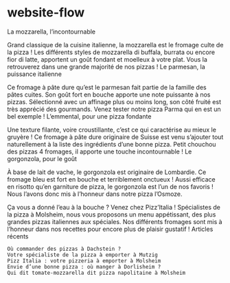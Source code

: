 # website-flow
La mozzarella, l’incontournable

Grand classique de la cuisine italienne, la mozzarella est le fromage culte de la pizza ! Les différents styles de mozzarella di buffala, burrata ou encore fior di latte, apportent un goût fondant et moelleux à votre plat. Vous la retrouverez dans une grande majorité de nos pizzas !
Le parmesan, la puissance italienne

Ce fromage à pâte dure qu’est le parmesan fait partie de la famille des pâtes cuites. Son goût fort en bouche apporte une note puissante à nos pizzas. Sélectionné avec un affinage plus ou moins long, son côté fruité est très apprécié des gourmands. Venez tester notre pizza Parma qui en est un bel exemple !
L’emmental, pour une pizza fondante

Une texture filante, voire croustillante, c’est ce qui caractérise au mieux le gruyère ! Ce fromage à pâte dure originaire de Suisse est venu s’ajouter tout naturellement à la liste des ingrédients d’une bonne pizza. Petit chouchou des pizzas 4 fromages, il apporte une touche incontournable !
Le gorgonzola, pour le goût

À base de lait de vache, le gorgonzola est originaire de Lombardie. Ce fromage bleu est fort en bouche et terriblement onctueux ! Aussi efficace en risotto qu’en garniture de pizza, le gorgonzola est l’un de nos favoris ! Nous l’avons donc mis à l’honneur dans notre pizza l’Osmoze.

Ça vous a donné l’eau à la bouche ? Venez chez Pizz’Italia ! Spécialistes de la pizza à Molsheim, nous vous proposons un menu appétissant, des plus grandes pizzas italiennes aux spéciales. Nos différents fromages sont mis à l’honneur dans nos recettes pour encore plus de plaisir gustatif !
Articles récents

    Où commander des pizzas à Dachstein ?
    Votre spécialiste de la pizza à emporter à Mutzig
    Pizz Italia : votre pizzeria à emporter à Molsheim
    Envie d’une bonne pizza : où manger à Dorlisheim ?
    Qui dit tomate-mozzarella dit pizza napolitaine à Molsheim

